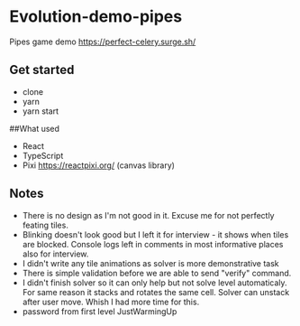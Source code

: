 # Evolution-demo-pipes

Pipes game demo
https://perfect-celery.surge.sh/

## Get started

- clone
- yarn
- yarn start

##What used

- React
- TypeScript
- Pixi https://reactpixi.org/ (canvas library)

## Notes

- There is no design as I'm not good in it. Excuse me for not perfectly feating tiles.
- Blinking doesn't look good but I left it for interview - it shows when tiles are blocked. Console logs left in comments in most informative places also for interview.
- I didn't write any tile animations as solver is more demonstrative task
- There is simple validation before we are able to send "verify" command.
- I didn't finish solver so it can only help but not solve level automaticaly. For same reason it stacks and rotates the same cell. Solver can unstack after user move. Whish I had more time for this.
- password from first level JustWarmingUp
